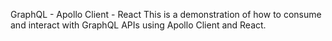 GraphQL - Apollo Client - React
This is a demonstration of how to consume and interact with GraphQL APIs using Apollo Client and React.

